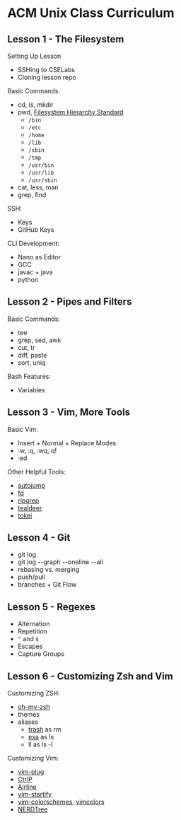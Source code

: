 # ACM Unix Class Curriculum

## Lesson 1 - The Filesystem

Setting Up Lesson
 - SSHing to CSELabs
 - Cloning lesson repo

Basic Commands:

 - cd, ls, mkdir
 - pwd, [Filesystem Hierarchy Standard](https://en.wikipedia.org/wiki/Filesystem_Hierarchy_Standard)
   - `/bin`
   - `/etc`
   - `/home`
   - `/lib`
   - `/sbin`
   - `/tmp`
   - `/usr/bin`
   - `/usr/lib`
   - `/usr/sbin`
 - cat, less, man
 - grep, find

SSH:

 - Keys
 - GitHub Keys

CLI Development:

 - Nano as Editor
 - GCC
 - javac + java
 - python

## Lesson 2 - Pipes and Filters

Basic Commands:

 - tee
 - grep, sed, awk
 - cut, tr
 - diff, paste
 - sort, uniq

Bash Features:

 - Variables

## Lesson 3 - Vim, More Tools

Basic Vim:

 - Insert + Normal + Replace Modes
 - :w, :q, :wq, q!
 - :ed

Other Helpful Tools:

 - [autojump](https://github.com/wting/autojump)
 - [fd](https://github.com/sharkdp/fd)
 - [ripgrep](https://github.com/BurntSushi/ripgrep)
 - [tealdeer](https://github.com/dbrgn/tealdeer)
 - [tokei](https://github.com/Aaronepower/tokei)

## Lesson 4 - Git

 - git log
 - git log --graph --oneline --all
 - rebasing vs. merging
 - push/pull
 - branches + Git Flow

## Lesson 5 - Regexes

 - Alternation
 - Repetition
 - `^` and `$`
 - Escapes
 - Capture Groups

## Lesson 6 - Customizing Zsh and Vim

Customizing ZSH:

 - [oh-my-zsh](https://ohmyz.sh)
 - themes
 - aliases
   - [trash](https://github.com/andreafrancia/trash-cli) as rm
   - [exa](https://the.exa.website/) as ls
   - ll as ls -l

Customizing Vim:

 - [vim-plug](https://github.com/junegunn/vim-plug)
 - [CtrlP](https://github.com/kien/ctrlp.vim)
 - [Airline](https://github.com/vim-airline/vim-airline)
 - [vim-startify](https://github.com/mhinz/vim-startify)
 - [vim-colorschemes](https://github.com/flazz/vim-colorschemes), [vimcolors](http://vimcolors.com/)
 - [NERDTree](https://github.com/scrooloose/nerdtree)
